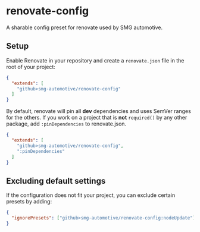 # renovate-config

A sharable config preset for renovate used by SMG automotive.

## Setup

Enable Renovate in your repository and create a `renovate.json` file in the root of your project:

````json
{
  "extends": [
    "github>smg-automotive/renovate-config"
  ]
}
````

By default, renovate will pin all **dev** dependencies and uses SemVer ranges for the others. If you work on a project that
is **not** `required()` by any other package, add `:pinDependencies` to renovate.json.

````json
{
  "extends": [
    "github>smg-automotive/renovate-config",
    ":pinDependencies"
  ]
}
````

## Excluding default settings
If the configuration does not fit your project, you can exclude certain presets by adding:

````json
{
  "ignorePresets": ["github>smg-automotive/renovate-config:nodeUpdate"]
}
````
